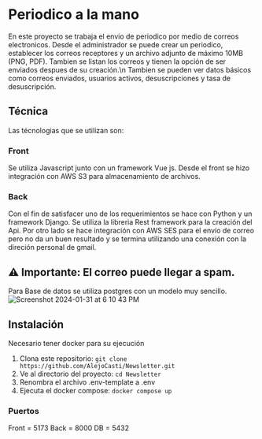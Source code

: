 # Periodico a la mano

En este proyecto se trabaja el envio de periodico por medio de correos electronicos. Desde el administrador se puede crear un periodico, establecer los correos receptores y un archivo adjunto de máximo 10MB (PNG, PDF).
Tambien se listan los correos y tienen la opción de ser enviados despues de su creación.\n
Tambien se pueden ver datos básicos como correos enviados, usuarios activos, desuscripciones y tasa de desuscripción.

## Técnica

Las técnologias que se utilizan son:
### Front
Se utiliza Javascript junto con un framework Vue js. Desde el front se hizo integración con AWS S3 para almacenamiento de archivos.

### Back
Con el fin de satisfacer uno de los requerimientos se hace con Python y un framework Django.
Se utiliza la libreria Rest framework para la creación del Api. Por otro lado se hace integración con AWS SES para el envío de correo pero no da un buen resultado y se termina utilizando una conexión con la direción personal de gmail.
## :warning: Importante: El correo puede llegar a spam.

Para Base de datos se utiliza postgres con un modelo muy sencillo.
![Screenshot 2024-01-31 at 6 10 43 PM](https://github.com/AlejoCasti/Newsletter/assets/37104762/65183f0e-4320-42bf-a58a-f1181146bf2b)

## Instalación
Necesario tener docker para su ejecución

1. Clona este repositorio: `git clone https://github.com/AlejoCasti/Newsletter.git`
2. Ve al directorio del proyecto: `cd Newsletter`
3. Renombra el archivo .env-template a .env
4. Ejecuta el docker compose: `docker compose up`

### Puertos
Front = 5173
Back = 8000
DB = 5432
